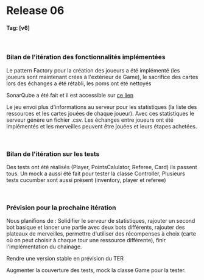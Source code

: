 # Release 06

#### Tag: [v6]
<br>


### Bilan de l'itération des fonctionnalités implémentées
Le pattern Factory pour la création des joueurs a été implémenté
(les joueurs sont maintenant crées à l'extérieur de Game), le sacrifice des cartes lors des échanges a été rétabli,
les poms ont été nettoyés 

SonarQube a été fait et il est accessible sur [ce lien](http://sonarqube.7wonders.lucy-chan.fr/dashboard?id=fr.unice%3ASeven-Wonders)

Le jeu envoi plus d'informations au serveur pour les statistiques (la liste des ressources et les cartes jouées de chaque joueur).
Avec ces statistiques le serveur génère un fichier .csv.
Les échanges entre joueurs ont été implémentés et les merveilles peuvent être jouées et leurs étapes achetées. 


<br>

### Bilan de l'itération sur les tests
Des tests ont été réalisés (Player, PointsCalulator, Referee, Card) ils passent tous. Un mock a aussi été fait pour tester la classe Controller,
Plusieurs tests cucumber sont aussi présent (inventory, player et referee)

<br>

### Prévision pour la prochaine itération
Nous planifions de :
Solidifier le serveur de statistiques, rajouter un second bot basique et lancer une partie avec deux bots différents, 
rajouter des plateaux de merveilles, permettre d'utiliser des récompenses à choix (carte où on peut choisir à chaque tour une ressource différente),
finir l'implémentation du chaînage.

Rendre une version stable en prévision du TER

Augmenter la couverture des tests, mock la classe Game pour la tester.